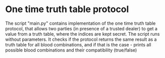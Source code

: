 # One time truth table protocol
The script "main.py" contains implementation of the one time truth table protocol, that allows two parties (in presence of a trusted dealer) to get a value from a truth table, where the indices are kept secret.
The script runs without parameters. It checks if the protocol returns the same result as a truth table for all blood combinations, and if that is the case - prints all possible blood combinations and their compatibility (true/false)